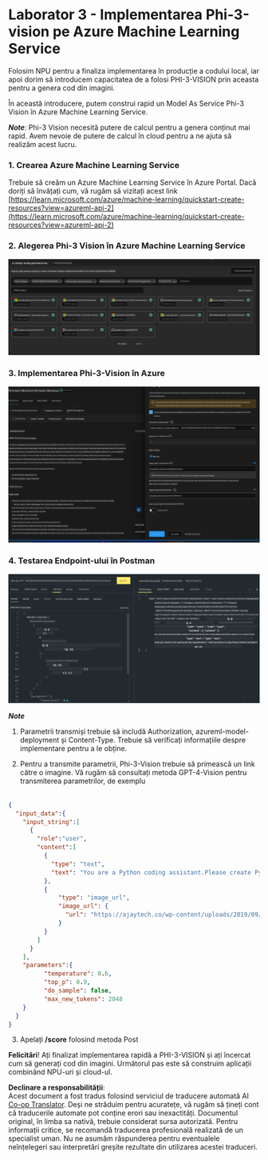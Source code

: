 <!--
CO_OP_TRANSLATOR_METADATA:
{
  "original_hash": "20cb4e6ac1686248e8be913ccf6c2bc2",
  "translation_date": "2025-05-09T19:45:15+00:00",
  "source_file": "md/02.Application/02.Code/Phi3/VSCodeExt/HOL/Apple/03.DeployPhi3VisionOnAzure.md",
  "language_code": "ro"
}
-->
# **Laborator 3 - Implementarea Phi-3-vision pe Azure Machine Learning Service**

Folosim NPU pentru a finaliza implementarea în producție a codului local, iar apoi dorim să introducem capacitatea de a folosi PHI-3-VISION prin aceasta pentru a genera cod din imagini.

În această introducere, putem construi rapid un Model As Service Phi-3 Vision în Azure Machine Learning Service.

***Note***: Phi-3 Vision necesită putere de calcul pentru a genera conținut mai rapid. Avem nevoie de putere de calcul în cloud pentru a ne ajuta să realizăm acest lucru.

### **1. Crearea Azure Machine Learning Service**

Trebuie să creăm un Azure Machine Learning Service în Azure Portal. Dacă doriți să învățați cum, vă rugăm să vizitați acest link [https://learn.microsoft.com/azure/machine-learning/quickstart-create-resources?view=azureml-api-2](https://learn.microsoft.com/azure/machine-learning/quickstart-create-resources?view=azureml-api-2)

### **2. Alegerea Phi-3 Vision în Azure Machine Learning Service**

![Catalog](../../../../../../../../../translated_images/vison_catalog.e04e9e5f2b6ff115fff30e793e54e617da07251c7b192e1a68e6b050917f45aa.ro.png)

### **3. Implementarea Phi-3-Vision în Azure**

![Deploy](../../../../../../../../../translated_images/vision_deploy.c0582d08b5d49675c643f3bedc04ae106957304f3cd4702406fa08bea80ba213.ro.png)

### **4. Testarea Endpoint-ului în Postman**

![Test](../../../../../../../../../translated_images/vision_test.fb4ff33607077153c7b5dcf37648dc5a9cb550824aeba89963e6b270314fc554.ro.png)

***Note***

1. Parametrii transmiși trebuie să includă Authorization, azureml-model-deployment și Content-Type. Trebuie să verificați informațiile despre implementare pentru a le obține.

2. Pentru a transmite parametrii, Phi-3-Vision trebuie să primească un link către o imagine. Vă rugăm să consultați metoda GPT-4-Vision pentru transmiterea parametrilor, de exemplu

```json

{
  "input_data":{
    "input_string":[
      {
        "role":"user",
        "content":[ 
          {
            "type": "text",
            "text": "You are a Python coding assistant.Please create Python code for image "
          },
          {
              "type": "image_url",
              "image_url": {
                "url": "https://ajaytech.co/wp-content/uploads/2019/09/index.png"
              }
          }
        ]
      }
    ],
    "parameters":{
          "temperature": 0.6,
          "top_p": 0.9,
          "do_sample": false,
          "max_new_tokens": 2048
    }
  }
}

```

3. Apelați **/score** folosind metoda Post

**Felicitări**! Ați finalizat implementarea rapidă a PHI-3-VISION și ați încercat cum să generați cod din imagini. Următorul pas este să construim aplicații combinând NPU-uri și cloud-ul.

**Declinare a responsabilității**:  
Acest document a fost tradus folosind serviciul de traducere automată AI [Co-op Translator](https://github.com/Azure/co-op-translator). Deși ne străduim pentru acuratețe, vă rugăm să țineți cont că traducerile automate pot conține erori sau inexactități. Documentul original, în limba sa nativă, trebuie considerat sursa autorizată. Pentru informații critice, se recomandă traducerea profesională realizată de un specialist uman. Nu ne asumăm răspunderea pentru eventualele neînțelegeri sau interpretări greșite rezultate din utilizarea acestei traduceri.
